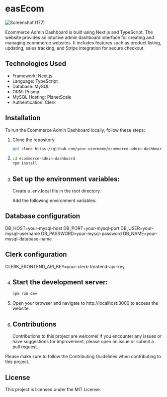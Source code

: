 # easEcom

![Screenshot (177)](https://github.com/IamOm775/easecom/assets/95044230/3b985b8a-dbac-4d49-880d-6fb3c15f1558)


Ecommerce Admin Dashboard is built using Next.js and TypeScript. The website provides an intuitive admin dashboard interface for creating and managing ecommerce websites. It includes features such as product listing, updating, sales tracking, and Stripe integration for secure checkout.

## Technologies Used

- Framework: Next.js
- Language: TypeScript 
- Database: MySQL
- ORM: Prisma
- MySQL Hosting: PlanetScale
- Authentication: Clerk

## Installation

To run the Ecommerce Admin Dashboard locally, follow these steps:

1. Clone the repository:

   ```bash
   git clone https://github.com/your-username/ecommerce-admin-dashboard.git
   
2. ```bash
   cd ecommerce-admin-dashboard
   npm install
   
3. ## Set up the environment variables:

   Create a .env.local file in the root directory.

   Add the following environment variables:

## Database configuration
   DB_HOST=your-mysql-host
   DB_PORT=your-mysql-port
   DB_USER=your-mysql-username
   DB_PASSWORD=your-mysql-password
   DB_NAME=your-mysql-database-name

## Clerk configuration
CLERK_FRONTEND_API_KEY=your-clerk-frontend-api-key

4. ## Start the development server:
   ```bash
   npm run dev
5.  Open your browser and navigate to http://localhost:3000 to access the website.

6. ## Contributions
   Contributions to this project are welcome! If you encounter any issues or have suggestions for improvement, please open an issue or submit a pull request.

Please make sure to follow the Contributing Guidelines when contributing to this project.

## License
This project is licensed under the MIT License.

